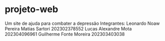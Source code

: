 # projeto-web
Um site de ajuda para combater a depressão Integrantes:
Leonardo Noaw Pereira Matias Sartori 202302378552 
Lucas Alexandre Mota 202304096961 
Guilherme Fonte Moreira 202303403038

